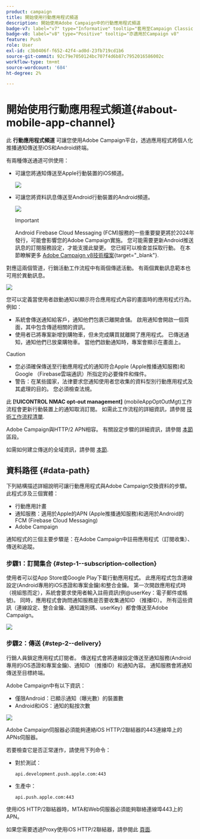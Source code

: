 ```yaml
---
product: campaign
title: 開始使用行動應用程式頻道
description: 開始使用Adobe Campaign中的行動應用程式頻道
badge-v7: label="v7" type="Informative" tooltip="套用至Campaign Classic v7"
badge-v8: label="v8" type="Positive" tooltip="亦適用於Campaign v8"
feature: Push
role: User
exl-id: c3b0406f-f652-42f4-ad0d-23fb719cd1b6
source-git-commit: 92c79e7050124bc707f4d6b87c7952016586002c
workflow-type: tm+mt
source-wordcount: '684'
ht-degree: 2%

---
```


# 開始使用行動應用程式頻道{#about-mobile-app-channel}

此 **行動應用程式頻道** 可讓您使用Adobe Campaign平台，透過應用程式將個人化推播通知傳送至iOS和Android終端。

有兩種傳送通道可供使用：

* 可讓您將通知傳送至Apple行動裝置的iOS頻道。

  ![](assets/nmac_intro_2.png)

* 可讓您將資料訊息傳送至Android行動裝置的Android頻道。

  ![](assets/nmac_intro_1.png)

  >[!IMPORTANT]
  >
  >Android Firebase Cloud Messaging (FCM)服務的一些重要變更將於2024年發行，可能會影響您的Adobe Campaign實施。 您可能需要更新Android推送訊息的訂閱服務設定，才能支援此變更。 您已經可以檢查並採取行動。 在本節瞭解更多 [Adobe Campaign v8技術檔案](https://experienceleague.adobe.com/docs/campaign/technotes-ac/tn-new/push-technote.html){target="_blank"}.

對應這兩個管道，行銷活動工作流程中有兩個傳遞活動。 有兩個異動訊息範本也可用於異動訊息。

![](assets/nmac_intro_3.png)


您可以定義當使用者啟動通知以顯示符合應用程式內容的畫面時的應用程式行為。 例如：

* 系統會傳送通知給客戶，通知他們包裹已離開倉儲。 啟用通知會開啟一個頁面，其中包含傳遞相關的資訊。
* 使用者已將專案新增到購物車，但未完成購買就離開了應用程式。 已傳送通知，通知他們已放棄購物車。 當他們啟動通知時，專案會顯示在畫面上。

>[!CAUTION]
>
>* 您必須確保傳送至行動應用程式的通知符合Apple (Apple推播通知服務)和Google （Firebase雲端通訊）所指定的必要條件和條件。
>* 警告：在某些國家，法律要求您通知使用者您收集的資料型別行動應用程式及其處理的目的。 您必須檢查法規。

此 **[!UICONTROL NMAC opt-out management]** (mobileAppOptOutMgt)工作流程會更新行動裝置上的通知取消訂閱。 如需此工作流程的詳細資訊，請參閱 [技術工作流程清單](../../workflow/using/about-technical-workflows.md).

Adobe Campaign與HTTP/2 APN相容。 有關設定步驟的詳細資訊，請參閱 [本節](configuring-the-mobile-application.md) 區段。

如需如何建立傳送的全域資訊，請參閱 [本節](steps-about-delivery-creation-steps.md).

## 資料路徑 {#data-path}

下列結構描述詳細說明可讓行動應用程式與Adobe Campaign交換資料的步驟。 此程式涉及三個實體：

* 行動應用計畫
* 通知服務：適用於Apple的APN (Apple推播通知服務)和適用於Android的FCM (Firebase Cloud Messaging)
* Adobe Campaign

通知程式的三個主要步驟是：在Adobe Campaign中註冊應用程式（訂閱收集）、傳送和追蹤。

### 步驟1：訂閱集合 {#step-1--subscription-collection}

使用者可以從App Store或Google Play下載行動應用程式。 此應用程式包含連線設定(Android專用的iOS憑證和專案金鑰)和整合金鑰。 第一次開啟應用程式時（視組態而定），系統會要求使用者輸入註冊資訊(例@userKey：電子郵件或帳號)。 同時，應用程式會詢問通知服務是否要收集通知ID （推播ID）。 所有這些資訊（連線設定、整合金鑰、通知識別碼、userKey）都會傳送至Adobe Campaign。

![](assets/nmac_register_view.png)

### 步驟2：傳送 {#step-2--delivery}

行銷人員鎖定應用程式訂閱者。 傳送程式會將連線設定傳送至通知服務(Android專用的iOS憑證和專案金鑰)、通知ID （推播ID）和通知內容。 通知服務會將通知傳送至目標終端。

Adobe Campaign中有以下資訊：

* 僅限Android：已顯示通知（曝光數）的裝置數
* Android和iOS：通知的點按次數

![](assets/nmac_delivery_view.png)

Adobe Campaign伺服器必須能夠連絡iOS HTTP/2聯結器的443連線埠上的APNs伺服器。

若要檢查它是否正常運作，請使用下列命令：

* 對於測試：

  ```
  api.development.push.apple.com:443
  ```

* 生產中：

  ```
  api.push.apple.com:443
  ```

使用iOS HTTP/2聯結器時，MTA和Web伺服器必須能夠聯絡連線埠443上的APN。

如果您需要透過Proxy使用iOS HTTP/2聯結器，請參閱此 [頁面](../../installation/using/file-res-management.md#proxy-connection-configuration).

